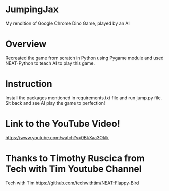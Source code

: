 # JumpingJax
My rendition of Google Chrome Dino Game, played by an AI

# Overview
Recreated the game from scratch in Python using Pygame module and used NEAT-Python to teach AI to play this game.

# Instruction
Install the packages mentioned in requirements.txt file and run jump.py file. Sit back and see AI play the game to perfection!

# Link to the YouTube Video!
https://www.youtube.com/watch?v=0BkXaa3Oklk

# Thanks to Timothy Ruscica from Tech with Tim Youtube Channel
Tech with Tim
https://github.com/techwithtim/NEAT-Flappy-Bird
